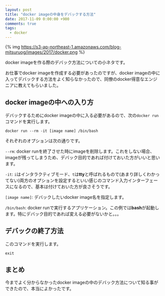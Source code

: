 ```yaml
---
layout: post
title: "docker imageの中身をデバックする方法"
date: 2017-11-09 0:00:00 +900
comments: true
tags:
  - docker
---
```


{% img https://s3-ap-northeast-1.amazonaws.com/blog-mitsuruog/images/2017/docker.png %}

docker imageを作る際のデバック方法についての小ネタです。

<!-- more -->

お仕事でdocker imageを作成する必要があったのですが、docker imageの中に入ってデバックする方法をよく知らなかったので、同僚のdocker得意なエンジニアに教えてもらいました。

## docker imageの中への入り方

デバックするためにdocker imageの中に入る必要があるので、次の`docker run`コマンドを実行します。

```
docker run --rm -it [image name] /bin/bash
```

それぞれのオプションは次の通りです。

`--rm`: docker runを終了させた時にimageを削除します。これをしない場合、imageが残ってしまうため、デバック目的であれば付けておいた方がいいと思います。

`-it`: `i`はインタラクティブモード、`t`は**tty**と呼ばれるもので(あまり詳しくわかってない)両方のオプションを設定するといい感じのコマンド入力インターフェースになるので、基本は付けておいた方が良さそうです。

`[image name]`: デバックしたいdocker image名を指定します。

`/bin/bash`: docker runで実行するアプリケーション。この例では**bash**が起動します。特にデバック目的であれば変える必要がないかと。。。

## デバックの終了方法

このコマンドを実行します。

```
exit
```

## まとめ

今までよく分からなかったdocker imageの中のデバック方法について知る事ができたので、本当によかったです。
